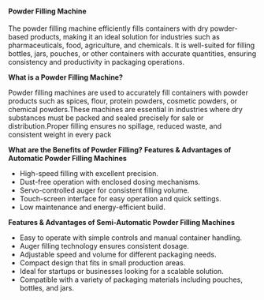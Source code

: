 #### **Powder Filling Machine**

The powder filling machine efficiently fills containers with dry powder-based products, making it an ideal solution for industries such as pharmaceuticals, food, agriculture, and chemicals.
It is well-suited for filling bottles, jars, pouches, or other containers with accurate quantities, ensuring consistency and productivity in packaging operations.

**What is a Powder Filling Machine?**

Powder filling machines are used to accurately fill containers with powder products such as spices, flour, protein powders, cosmetic powders, or chemical powders.These machines are essential in industries where dry substances must be packed and sealed precisely for sale or distribution.Proper filling ensures no spillage, reduced waste, and consistent weight in every pack

**What are the Benefits of Powder Filling?**
**Features & Advantages of Automatic Powder Filling Machines**

- High-speed filling with excellent precision.
- Dust-free operation with enclosed dosing mechanisms.
- Servo-controlled auger for consistent filling volume.
- Touch-screen interface for easy operation and quick settings.
- Low maintenance and energy-efficient build.


**Features & Advantages of Semi-Automatic Powder Filling Machines**

- Easy to operate with simple controls and manual container handling.
- Auger filling technology ensures consistent dosage.
- Adjustable speed and volume for different packaging needs.
- Compact design that fits in small production areas.
- Ideal for startups or businesses looking for a scalable solution.
- Compatible with a variety of packaging materials including pouches, bottles, and jars.

